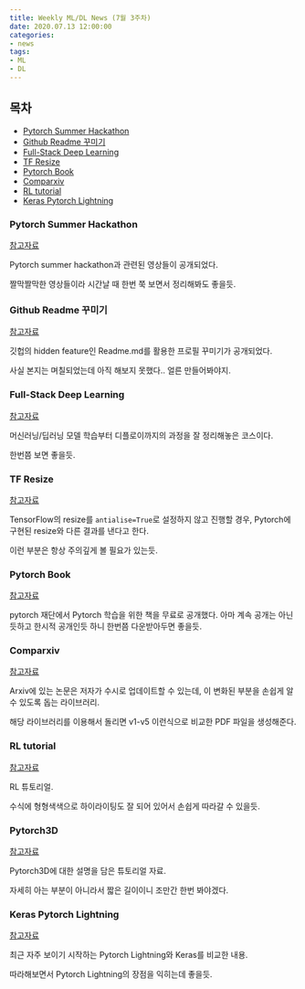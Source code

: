 ```yaml
---
title: Weekly ML/DL News (7월 3주차)
date: 2020.07.13 12:00:00
categories:
- news
tags:
- ML
- DL
---
```



## 목차

- [Pytorch Summer Hackathon](#pytorch-summer-hackathon)
- [Github Readme 꾸미기](#github-readme-)
- [Full-Stack Deep Learning](#full-stack-deep-learning)
- [TF Resize](#tf-resize)
- [Pytorch Book](#pytorch-book)
- [Comparxiv](#comparxiv)
- [RL tutorial](#rl-tutorial)
- [Keras Pytorch Lightning](#keras-pytorch-lightning)


### Pytorch Summer Hackathon

[참고자료](https://www.youtube.com/playlist?list=PL_lsbAsL_o2CltIzzbaS_j1q1Lcvdyjsg&app=desktop)

Pytorch summer hackathon과 관련된 영상들이 공개되었다.

짤막짤막한 영상들이라 시간날 때 한번 쭉 보면서 정리해봐도 좋을듯.


### Github Readme 꾸미기

[참고자료](https://zzsza.github.io/development/2020/07/10/make-github-profile-readme/)

깃헙의 hidden feature인 Readme.md를 활용한 프로필 꾸미기가 공개되었다.

사실 본지는 며칠되었는데 아직 해보지 못했다.. 얼른 만들어봐야지.


### Full-Stack Deep Learning

[참고자료](https://course.fullstackdeeplearning.com/)

머신러닝/딥러닝 모델 학습부터 디플로이까지의 과정을 잘 정리해놓은 코스이다.

한번쯤 보면 좋을듯.


### TF Resize

[참고자료](https://mobile.twitter.com/poolio/status/1280689329908543488?s=20)

TensorFlow의 resize를 `antialise=True`로 설정하지 않고 진행할 경우, Pytorch에 구현된 resize와 다른 결과를 낸다고 한다.

이런 부분은 항상 주의깊게 볼 필요가 있는듯.


### Pytorch Book

[참고자료](https://pytorch.org/deep-learning-with-pytorch)

pytorch 재단에서 Pytorch 학습을 위한 책을 무료로 공개했다. 아마 계속 공개는 아닌듯하고 한시적 공개인듯 하니 한번쯤 다운받아두면 좋을듯.


### Comparxiv

[참고자료](https://github.com/temken/comparxiv)

Arxiv에 있는 논문은 저자가 수시로 업데이트할 수 있는데, 이 변화된 부분을 손쉽게 알 수 있도록 돕는 라이브러리.

해당 라이브러리를 이용해서 돌리면 v1-v5 이런식으로 비교한 PDF 파일을 생성해준다.


### RL tutorial

[참고자료](https://github.com/eemlcommunity/PracticalSessions2020/blob/master/rl/EEML2020_RL_Tutorial.ipynb)

RL 튜토리얼.

수식에 형형색색으로 하이라이팅도 잘 되어 있어서 손쉽게 따라갈 수 있을듯.


### Pytorch3D

[참고자료](https://www.youtube.com/watch?v=Pph1r-x9nyY&app=desktop)

Pytorch3D에 대한 설명을 담은 튜토리얼 자료.

자세히 아는 부분이 아니라서 짧은 길이이니 조만간 한번 봐야겠다.


### Keras Pytorch Lightning

[참고자료](https://towardsdatascience.com/converting-from-keras-to-pytorch-lightning-be40326d7b7d)

최근 자주 보이기 시작하는 Pytorch Lightning와 Keras를 비교한 내용.

따라해보면서 Pytorch Lightning의 장점을 익히는데 좋을듯.
